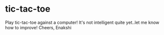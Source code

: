# tic-tac-toe
Play tic-tac-toe against a computer! It's not intelligent quite yet..let me know how to improve! Cheers, Enakshi
